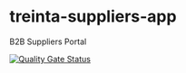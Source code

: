 # treinta-suppliers-app

B2B Suppliers Portal

[![Quality Gate Status](https://sonarcloud.io/api/project_badges/measure?project=30SAS_treinta-suppliers-app&metric=alert_status&token=7137cf48a96e124d9321d39ef26a3d70938ddf15)](https://sonarcloud.io/summary/new_code?id=30SAS_treinta-suppliers-app)
